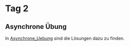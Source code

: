 # Tag 2
## Asynchrone Übung
In [Asynchrone_Uebung](./Asynchrone_Uebung/) sind die Lösungen dazu zu finden.